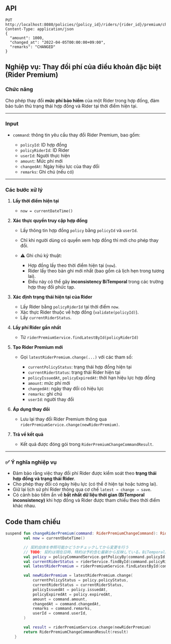 ## API
```shell
PUT http://localhost:8080/policies/{policy_id}/riders/{rider_id}/premium/change
Content-Type: application/json
{
  "amount": 1000,
  "changed_at": "2022-04-05T00:00:00+09:00",
  "remarks": "CHANGED"
}
```

## Nghiệp vụ: Thay đổi phí của điều khoản đặc biệt (Rider Premium)

### Chức năng

Cho phép thay đổi **mức phí bảo hiểm** của một Rider trong hợp đồng, đảm bảo tuân thủ trạng thái hợp đồng và Rider tại thời điểm hiện tại.

---

### Input

* `command`: thông tin yêu cầu thay đổi Rider Premium, bao gồm:

    * `policyId`: ID hợp đồng
    * `policyRiderId`: ID Rider
    * `userId`: Người thực hiện
    * `amount`: Mức phí mới
    * `changedAt`: Ngày hiệu lực của thay đổi
    * `remarks`: Ghi chú (nếu có)

---

### Các bước xử lý

1. **Lấy thời điểm hiện tại**

    * `now = currentDateTime()`

2. **Xác thực quyền truy cập hợp đồng**

    * Lấy thông tin hợp đồng `policy` bằng `policyId` và `userId`.
    * Chỉ khi người dùng có quyền xem hợp đồng thì mới cho phép thay đổi.
    * ⚠️ Ghi chú kỹ thuật:

        * Hợp đồng lấy theo thời điểm hiện tại (`now`).
        * Rider lấy theo bản ghi mới nhất (bao gồm cả lịch hẹn trong tương lai).
        * Điều này có thể gây **inconsistency BiTemporal** trong các trường hợp thay đổi phức tạp.

3. **Xác định trạng thái hiện tại của Rider**

    * Lấy Rider bằng `policyRiderId` tại thời điểm `now`.
    * Xác thực Rider thuộc về hợp đồng (`validate(policyId)`).
    * Lấy `currentRiderStatus`.

4. **Lấy phí Rider gần nhất**

    * Từ `riderPremiumService.findLatestById(policyRiderId)`

5. **Tạo Rider Premium mới**

    * Gọi `latestRiderPremium.change(...)` với các tham số:

        * `currentPolicyStatus`: trạng thái hợp đồng hiện tại
        * `currentRiderStatus`: trạng thái Rider hiện tại
        * `policyIssuedAt`, `policyExpiredAt`: thời hạn hiệu lực hợp đồng
        * `amount`: mức phí mới
        * `changedAt`: ngày thay đổi có hiệu lực
        * `remarks`: ghi chú
        * `userId`: người thay đổi

6. **Áp dụng thay đổi**

    * Lưu lại thay đổi Rider Premium thông qua `riderPremiumService.change(newRiderPremium)`.

7. **Trả về kết quả**

    * Kết quả được đóng gói trong `RiderPremiumChangeCommandResult`.

---

### ✅ Ý nghĩa nghiệp vụ

* Đảm bảo rằng việc thay đổi phí Rider được kiểm soát theo **trạng thái hợp đồng và trạng thái Rider**.
* Cho phép thay đổi có ngày hiệu lực (có thể ở hiện tại hoặc tương lai).
* Giữ lại lịch sử phí Rider thông qua cơ chế `latest → change → save`.
* Có cảnh báo tiềm ẩn về **bất nhất dữ liệu thời gian (BiTemporal inconsistency)** khi hợp đồng và Rider được tham chiếu theo thời điểm khác nhau.


## Code tham chiếu

```kotlin
suspend fun changeRiderPremium(command: RiderPremiumChangeCommand): RiderPremiumChangeCommandResult {
        val now = currentDateTime()

        // 契約自体を参照可能かどうかチェックしてから変更を行う
        // TODO: 契約は現在日時、特約は予約含む最新から反映している。BiTemporal的な不整合が想定されるため複雑な変更ケースでバグるかも
        val policy = policyCommandService.getPolicyBy(command.policyId, command.userId, now)
        val currentRiderStatus = riderService.findById(command.policyRiderId, now).validate(command.policyId).status
        val latestRiderPremium = riderPremiumService.findLatestById(command.policyRiderId)

        val newRiderPremium = latestRiderPremium.change(
            currentPolicyStatus = policy.policyStatus,
            currentRiderStatus = currentRiderStatus,
            policyIssuedAt = policy.issuedAt,
            policyExpiredAt = policy.expiredAt,
            amount = command.amount,
            changedAt = command.changedAt,
            remarks = command.remarks,
            userId = command.userId,
        )

        val result = riderPremiumService.change(newRiderPremium)
        return RiderPremiumChangeCommandResult(result)
    }
```